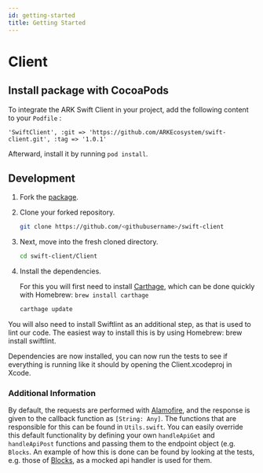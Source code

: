 ```yaml
---
id: getting-started
title: Getting Started
---
```


# Client

## Install package with CocoaPods

To integrate the ARK Swift Client in your project, add the following content to your `Podfile` :

```text
'SwiftClient', :git => 'https://github.com/ARKEcosystem/swift-client.git', :tag => '1.0.1'
```

Afterward, install it by running `pod install`.

## Development

1. Fork the [package](https://github.com/ARKEcosystem/swift-client).
2. Clone your forked repository.

   ```bash
   git clone https://github.com/<githubusername>/swift-client
   ```

3. Next, move into the fresh cloned directory.

   ```bash
   cd swift-client/Client
   ```

4. Install the dependencies.

   For this you will first need to install [Carthage](https://github.com/Carthage/Carthage), which can be done quickly with Homebrew: `brew install carthage`

   ```bash
   carthage update
   ```

You will also need to install Swiftlint as an additional step, as that is used to lint our code. The easiest way to install this is by using Homebrew: brew install swiftlint.

Dependencies are now installed, you can now run the tests to see if everything is running like it should by opening the Client.xcodeproj in Xcode.

### Additional Information

By default, the requests are performed with [Alamofire](https://github.com/Alamofire/Alamofire), and the response is given to the callback function as `[String: Any]`. The functions that are responsible for this can be found in `Utils.swift`. You can easily override this default functionality by defining your own `handleApiGet` and `handleApiPost` functions and passing them to the endpoint object \(e.g. `Blocks`. An example of how this is done can be found by looking at the tests, e.g. those of [Blocks](https://github.com/ARKEcosystem/swift-client/blob/master/Client/ClientTests/Api/Endpoints/BlocksTest.swift), as a mocked api handler is used for them.

